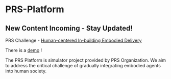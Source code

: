 # PRS-Platform
## New Content Incoming - Stay Updated!
PRS Challenge - [Human-centered In-building Embodied Delivery](https://github.com/PRS-Organization/prs-delivery)

There is a [demo](https://github.com/PRS-Organization/PRS-Trial-Version) !

The PRS Platform is simulator project provided by PRS Organization. We aim to address the critical challenge of gradually integrating embodied agents into human society. 

